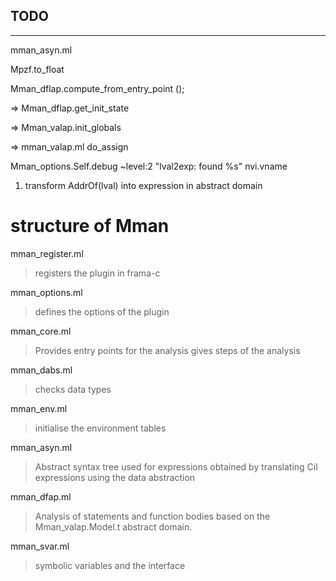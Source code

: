 
TODO
--

---
mman_asyn.ml

Mpzf.to_float


 Mman_dflap.compute_from_entry_point ();

=> 
 Mman_dflap.get_init_state

=>
Mman_valap.init_globals

=> mman_valap.ml 
do_assign


Mman_options.Self.debug ~level:2 "lval2exp: found %s"  nvi.vname

1. transform AddrOf(lval) into expression in abstract domain 


# structure of Mman

mman_register.ml 
> registers the plugin in frama-c

mman_options.ml 
> defines the options of the plugin

mman_core.ml
> Provides entry points for the analysis
> gives  steps of the analysis

mman_dabs.ml 
> checks data types


mman_env.ml
> initialise the environment tables


mman_asyn.ml 
> Abstract syntax tree used for expressions obtained 
> by translating Cil expressions using the data abstraction 



mman_dfap.ml
> Analysis of statements and function bodies 
> based on the Mman_valap.Model.t abstract domain.


mman_svar.ml 
> symbolic variables and the interface 






